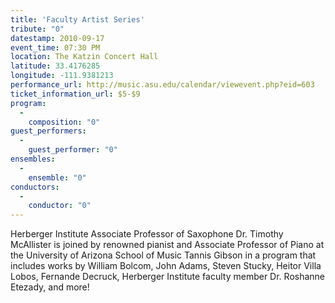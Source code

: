```yaml
---
title: 'Faculty Artist Series'
tribute: "0"
datestamp: 2010-09-17
event_time: 07:30 PM
location: The Katzin Concert Hall
latitude: 33.4176285
longitude: -111.9381213
performance_url: http://music.asu.edu/calendar/viewevent.php?eid=603
ticket_information_url: $5-$9
program: 
  -
    composition: "0"
guest_performers: 
  -
    guest_performer: "0"
ensembles: 
  -
    ensemble: "0"
conductors: 
  -
    conductor: "0"
---
```

Herberger Institute Associate Professor of Saxophone Dr. Timothy McAllister is joined by renowned pianist and Associate Professor of Piano at the University of Arizona School of Music Tannis Gibson in a program that includes works by William Bolcom, John Adams, Steven Stucky, Heitor Villa Lobos, Fernande Decruck, Herberger Institute faculty member Dr. Roshanne Etezady, and more!